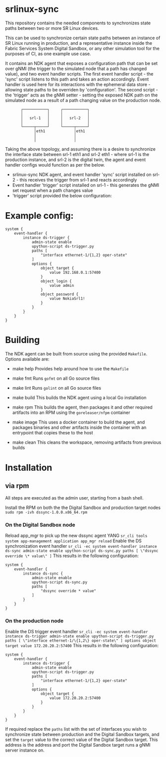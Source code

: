 # srlinux-sync
This repository contains the needed components to synchronizes state paths between two or more SR Linux devices. 

This can be used to synchronize certain state paths between an instance of SR Linux running in production, and a representative instance inside the Fabric Services System Digital Sandbox, or any other simulation tool for the purposes of CI, as one example use case.

It contains an NDK agent that exposes a configuration path that can be set over gNMI (the trigger to the simulated node that a path has changed value), and two event handler scripts. The first event handler script - the 'sync' script listens to this path and takes an action accordingly. Event handler is used here for its interactions with the ephemeral data store - allowing state paths to be overriden by 'configuration'. The second script - the 'trigger' acts as the gNMI setter - setting the exposed NDK path on the simulated node as a result of a path changing value on the production node.

```
       ┌───────────┐     ┌───────────┐
       │           │     │           │
       │   srl-1   │     │   srl-2   │
       │           │     │           │
       └─────┬─────┘     └─────┬─────┘
             │eth1             │eth1
             │                 │
             │                 │
```

Taking the above topology, and assuming there is a desire to synchronize the interface state between srl-1 eth1 and srl-2 eth1 - where srl-1 is the production instance, and srl-2 is the digital twin, the agent and event handler configs would function as per the below.

* srlinux-sync NDK agent, and event handler 'sync' script installed on srl-2 - this receives the trigger from srl-1 and reacts accordingly
* Event handler 'trigger' script installed on srl-1 - this generates the gNMI set request when a path changes value
* 'trigger' script provided the below configuration:
# Example config:
```
system {
    event-handler {
        instance ds-trigger {
            admin-state enable
            upython-script ds-trigger.py
            paths [
                "interface ethernet-1/{1,2} oper-state"
            ]
            options {
                object target {
                    value 192.168.0.1:57400
                }
                object login {
                    value admin
                }
                object password {
                    value NokiaSrl1!
                }
            }
        }
    }
}
```

# Building
The NDK agent can be built from source using the provided `Makefile`. Options available are:

* make help
Provides help around how to use the `Makefile`

* make fmt
Runs `gofmt` on all Go source files

* make lint
Runs `golint` on all Go source files

* make build
This builds the NDK agent using a local Go installation

* make rpm
This builds the agent, then packages it and other required artifacts into an RPM using the `goreleaser/nfpm` container

* make image
This uses a docker container to build the agent, and packages binaries and other artifacts inside the container with an entrypoint that copies these to the host

* make clean
This cleans the workspace, removing artifacts from previous builds

# Installation
## via rpm
All steps are executed as the admin user, starting from a bash shell.

Install the RPM on both the the Digital Sandbox and production target nodes
`sudo rpm -ivh dssync-1.0.0.x86_64.rpm`
### On the Digital Sandbox node
Reload app_mgr to pick up the new dssync agent YANG
`sr_cli tools system app-management application app_mgr reload`
Enable the DS synchronization event handler
`sr_cli -ec system event-handler instance ds-sync admin-state enable upython-script ds-sync.py paths [ \"dssync override \* value\" ]`
This results in the following configuration:
```
system {
    event-handler {
        instance ds-sync {
            admin-state enable
            upython-script ds-sync.py
            paths [
                "dssync override * value"
            ]
        }
    }
}
```

### On the production node
Enable the DS trigger event handler
`sr_cli -ec system event-handler instance ds-trigger admin-state enable upython-script ds-trigger.py paths [ \"interface ethernet-1/\{1,2\} oper-state\" ] options object target value 172.20.20.2:57400`
This results in the following configuration:
```
system {
    event-handler {
        instance ds-trigger {
            admin-state enable
            upython-script ds-trigger.py
            paths [
                "interface ethernet-1/{1,2} oper-state"
            ]
            options {
                object target {
                    value 172.20.20.2:57400
                }
            }
        }
    }
}
```

If required replace the `paths` list with the set of interfaces you wish to synchronize state between production and the Digital Sandbox targets, and set the `target` value to the correct value of the Digital Sandbox target. This address is the address and port the Digital Sandbox target runs a gNMI server instance on.
